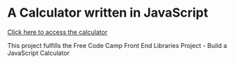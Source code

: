 # A Calculator written in JavaScript

[Click here to access the calculator](https://ivanzlatoff.github.io/jsCalculator2021/)

This project fulfills the Free Code Camp Front End Libraries Project - Build a JavaScript Calculator
